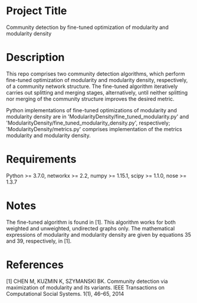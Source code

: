 # Project Title
Community detection by fine-tuned optimization of modularity
and modularity density

# Description
This repo comprises two community detection algorithms, which perform fine-tuned
optimization of modularity and modularity density, respectively,
of a community network structure. The fine-tuned algorithm iteratively
carries out splitting and merging stages, alternatively, until
neither splitting nor merging of the community structure
improves the desired metric.

Python implementations of fine-tuned optimizations of modularity and modularity density are in 'ModularityDensity/fine_tuned_modularity.py' and
'ModularityDensity/fine_tuned_modularity_density.py', respectively;
'ModularityDensity/metrics.py' comprises implementation of the metrics
modularity and modularity density.

# Requirements
Python >= 3.7.0,
networkx >= 2.2,
numpy >= 1.15.1,
scipy >= 1.1.0,
nose >= 1.3.7

# Notes
The fine-tuned algorithm is found in [1]. This algorithm works for both
weighted and unweighted, undirected graphs only. The mathematical expressions
of modularity and modularity density are given by equations 35 and 39,
respectively, in [1].

# References
[1] CHEN M, KUZMIN K, SZYMANSKI BK. Community detection via maximization of
modularity and its variants. IEEE Transactions on Computational Social Systems.
1(1), 46–65, 2014
